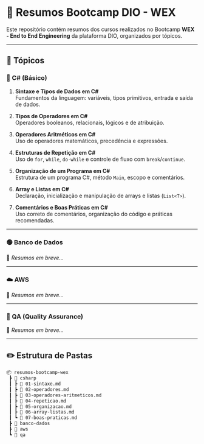 # 🧠 Resumos Bootcamp DIO - WEX

Este repositório contém resumos dos cursos realizados no Bootcamp **WEX - End to End Engineering** da plataforma DIO, organizados por tópicos.

---

## 📌 Tópicos

### 🔷 C# (Básico)

1. **Sintaxe e Tipos de Dados em C#**  
   Fundamentos da linguagem: variáveis, tipos primitivos, entrada e saída de dados.

2. **Tipos de Operadores em C#**  
   Operadores booleanos, relacionais, lógicos e de atribuição.

3. **Operadores Aritméticos em C#**  
   Uso de operadores matemáticos, precedência e expressões.

4. **Estruturas de Repetição em C#**  
   Uso de `for`, `while`, `do-while` e controle de fluxo com `break`/`continue`.

5. **Organização de um Programa em C#**  
   Estrutura de um programa C#, método `Main`, escopo e comentários.

6. **Array e Listas em C#**  
   Declaração, inicialização e manipulação de arrays e listas (`List<T>`).

7. **Comentários e Boas Práticas em C#**  
   Uso correto de comentários, organização do código e práticas recomendadas.

---

### 🟢 Banco de Dados

📌 *Resumos em breve...*

---

### ☁️ AWS

📌 *Resumos em breve...*

---

### 🧪 QA (Quality Assurance)

📌 *Resumos em breve...*

---

## ✏️ Estrutura de Pastas

```bash
📦 resumos-bootcamp-wex
 ┣ 📁 csharp
 ┃ ┣ 📄 01-sintaxe.md
 ┃ ┣ 📄 02-operadores.md
 ┃ ┣ 📄 03-operadores-aritmeticos.md
 ┃ ┣ 📄 04-repeticao.md
 ┃ ┣ 📄 05-organizacao.md
 ┃ ┣ 📄 06-array-listas.md
 ┃ ┗ 📄 07-boas-praticas.md
 ┣ 📁 banco-dados
 ┣ 📁 aws
 ┗ 📁 qa
